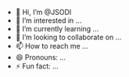 - 👋 Hi, I’m @JSODI
- 👀 I’m interested in ...
- 🌱 I’m currently learning ...
- 💞️ I’m looking to collaborate on ...
- 📫 How to reach me ...
- 😄 Pronouns: ...
- ⚡ Fun fact: ...

<!---
JSODI/JSODI is a ✨ special ✨ repository because its `README.md` (this file) appears on your GitHub profile.
You can click the Preview link to take a look at your changes.
--->
